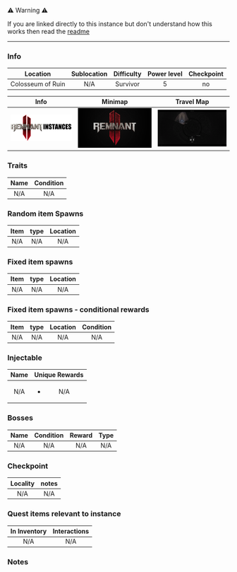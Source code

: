 ⚠️ Warning ⚠️

If you are linked directly to this instance but don't understand how this works then read the [readme](https://github.com/razeedazee/remnant2-instances/blob/main/README.md)

<hr>

### Info

|     Location      | Sublocation | Difficulty | Power level | Checkpoint |
| :---------------: | :---------: | :--------: | :---------: | :--------: |
| Colosseum of Ruin |     N/A     |  Survivor  |      5      |     no     |

|                                                    Info                                                     |                                                       Minimap                                                        |                                                         Travel Map                                                         |
| :---------------------------------------------------------------------------------------------------------: | :------------------------------------------------------------------------------------------------------------------: | :------------------------------------------------------------------------------------------------------------------------: |
| <a href="info/info.png" data-lightbox="info" data-title="info"><img src="info/info.png" alt="mini-map"></a> | <a href="info/mini-map.png" data-lightbox="info" data-title="info"><img src="info/mini-map.png" alt="mini-map" ></a> | <a href="info/travel-map.png" data-lightbox="info" data-title="info"><img src="info/travel-map.png" alt="travel-map" ></a> |

### Traits

| Name | Condition |
| :--: | :-------: |
| N/A  |    N/A    |

### Random item Spawns

| Item | type | Location |
| :--: | :--: | :------: |
| N/A  | N/A  |   N/A    |

### Fixed item spawns

| Item | type | Location |
| :--: | :--: | :------: |
| N/A  | N/A  |   N/A    |

### Fixed item spawns - conditional rewards

| Item | type | Location | Condition |
| :--: | :--: | :------: | :-------: |
| N/A  | N/A  |   N/A    |    N/A    |

### Injectable

| Name |    Unique Rewards     |
| :--: | :-------------------: |
| N/A  | <ul><li>N/A</li></ul> |

### Bosses

| Name | Condition | Reward | Type |
| :--: | :-------: | :----: | :--: |
| N/A  |    N/A    |  N/A   | N/A  |

### Checkpoint

| Locality | notes |
| :------: | :---: |
|   N/A    |  N/A  |

### Quest items relevant to instance

| In Inventory | Interactions |
| :----------: | :----------: |
|     N/A      |     N/A      |

### Notes

>
